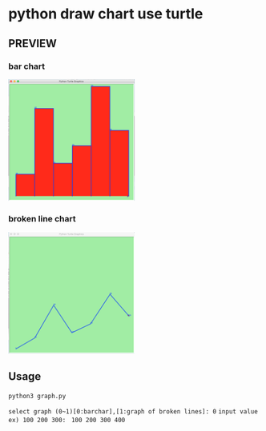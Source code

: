 # python draw chart use turtle

PREVIEW
--------------------------

### bar chart 
<img src="/rd_image/bar_chart.png" width="50%">

### broken line chart
<img src="rd_image/broken_line.png" width="50%">

Usage
------------------
`python3 graph.py`

`select graph (0~1)[0:barchar],[1:graph of broken lines]: 0`
`input value ex) 100 200 300: `
`100 200 300 400`
